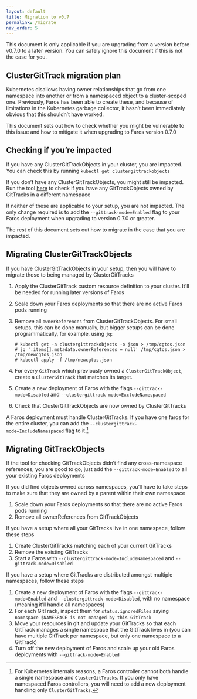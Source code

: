 ```yaml
---
layout: default
title: Migration to v0.7
permalink: /migrate
nav_order: 5
---
```


This document is only applicable if you are upgrading from a version before
v0.7.0 to a later version. You can safely ignore this document if this is
not the case for you.


## ClusterGitTrack migration plan

Kubernetes disallows having owner relationships that go from one namespace
into another or from a namespaced object to a cluster-scoped one. Previously,
Faros has been able to create these, and because of limitations in the
Kubernetes garbage collector, it hasn’t been immediately obvious that this
shouldn’t have worked.

This document sets out how to check whether you might be vulnerable to this
issue and how to mitigate it when upgrading to Faros version 0.7.0

## Checking if you’re impacted

If you have any ClusterGitTrackObjects in your cluster, you are impacted. You
can check this by running `kubectl get clustergittrackobjects`

If you don’t have any ClusterGitTrackObjects,
you might still be impacted. Run the tool
[here](https://github.com/pusher/faros/blob/master/hack/namespacecheck/namespacechecker.go)
to check if you have any GitTrackObjects owned by GitTracks in a different
namespace

If neither of these are applicable to your setup, you are not impacted. The
only change required is to add the `--gittrack-mode=Enabled` flag to your
Faros deployment when upgrading to version 0.7.0 or greater.

The rest of this document sets out how to migrate in the case that you
are impacted.

## Migrating ClusterGitTrackObjects

If you have ClusterGitTrackObjects in your setup, then you will have to
migrate those to being managed by ClusterGitTracks

1. Apply the ClusterGitTrack custom resource definition to your cluster. It'll
be needed for running later versions of Faros
2. Scale down your Faros deployments so that there are no active Faros pods
 running
3. Remove all `ownerReferences` from ClusterGitTrackObjects. For small setups, this can be done manually, but bigger setups can be done programmatically, for example, using `jq`:

	```
	# kubectl get -a clustergittrackobjects -o json > /tmp/cgtos.json
	# jq '.items[].metadata.ownerReferences = null' /tmp/cgtos.json > /tmp/newcgtos.json
	# kubectl apply -f /tmp/newcgtos.json
	```

4. For every `GitTrack` which previously owned a `ClusterGitTrackObject`,
create a `ClusterGitTrack` that matches its target.
5. Create a new deployment of Faros with the flags `--gittrack-mode=Disabled`
and `--clustergittrack-mode=ExcludeNamespaced`
6. Check that ClusterGitTrackObjects are now owned by ClusterGitTracks

A Faros deployment must handle ClusterGitTracks. If you have one faros for the entire cluster, you can add the `--clustergittrack-mode=IncludeNamespaced` flag to it.[^1]

## Migrating GitTrackObjects

If the tool for checking GitTrackObjects didn’t find any cross-namespace
references, you are good to go, just add the `--gittrack-mode=Enabled`
to all your existing Faros deployments

If you did find objects owned across namespaces, you’ll have to take steps
to make sure that they are owned by a parent within their own namespace

1. Scale down your Faros deployments so that there are no active Faros pods
running
2. Remove all ownerReferences from GitTrackObjects

If you have a setup where all your GitTracks live in one namespace, follow
these steps

1. Create ClusterGitTracks matching each of your current GitTracks
2. Remove the existing GitTracks
3. Start a Faros with `--clustergittrack-mode=IncludeNamespaced` and
`--gittrack-mode=Disabled`

If you have a setup where GitTracks are distributed amongst multiple
namespaces, follow these steps

1. Create a new deployment of Faros with the flags `--gittrack-mode=Enabled`
and `--clustergittrack-mode=Disabled`, with no namespace (meaning it’ll
handle all namespaces)
2. For each GitTrack, inspect them for `status.ignoredFiles` saying `namespace
$NAMESPACE is not managed by this GitTrack`
3. Move your resources in git and update your GitTracks so that each GitTrack
manages a single namespace that the GitTrack lives in (you can have multiple
GitTrack per namespace, but only one namespace to a GitTrack)
4. Turn off the new deployment of Faros and scale up your old Faros deployments
with `--gittrack-mode=Enabled`

[^1]: For Kubernetes internals reasons, a Faros controller cannot both handle a single namespace and `ClusterGitTracks`. If you only have namespaced Faros controllers, you will need to add a new deployment handling only `ClusterGitTracks`.
